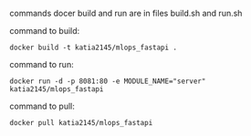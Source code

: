 commands docer build and run are in files build.sh and run.sh

command to build:
```
docker build -t katia2145/mlops_fastapi .
```


command to run:
```
docker run -d -p 8081:80 -e MODULE_NAME="server" katia2145/mlops_fastapi
```


command to pull:
```
docker pull katia2145/mlops_fastapi
```

